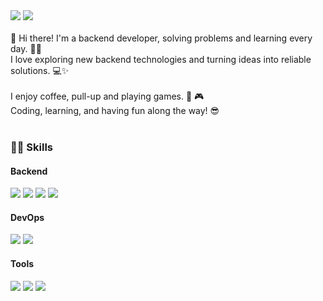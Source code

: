 <div>
  <img src="https://img.shields.io/badge/Blog-000000?style=flat-square&logo=macys&logoColor=white"/>
  <img src="https://img.shields.io/badge/daegwonkim.dev@gmail.com-EA4335?style=flat-square&logo=gmail&logoColor=white"/>
</div>
<br>

<div>
  👋 Hi there! I'm a backend developer, solving problems and learning every day. 🧑‍💻<br>
  I love exploring new backend technologies and turning ideas into reliable solutions. 💻✨
</div><br>
<div>
  I enjoy coffee, pull-up and playing games. 💪 🎮 <br>
  Coding, learning, and having fun along the way! 😎
</div><br>

<h3>🧙‍♂️ Skills</h3>
<h4>Backend</h4>
<div>
  <img src="https://img.shields.io/badge/Java-B03931?style=flat-square"/>
  <img src="https://img.shields.io/badge/Spring-6DB33F?style=flat-square&logo=spring&logoColor=white"/>
  <img src="https://img.shields.io/badge/PostgreSQL-4169E1?style=flat-square&logo=postgresql&logoColor=white"/>
  <img src="https://img.shields.io/badge/MySQL-4479A1?style=flat-square&logo=mysql&logoColor=white"/>
</div>
<h4>DevOps</h4>
<div>
  <img src="https://img.shields.io/badge/AWS-F38020?style=flat-square"/>
  <img src="https://img.shields.io/badge/Docker-2496ED?style=flat-square&logo=docker&logoColor=white"/>
</div>
<h4>Tools</h4>
<div>
  <img src="https://img.shields.io/badge/IntelliJ-000000?style=flat-square&logo=intellijidea&logoColor=white"/>
  <img src="https://img.shields.io/badge/DataGrip-000000?style=flat-square&logo=datagrip&logoColor=white"/>
  <img src="https://img.shields.io/badge/Git-F05032?style=flat-square&logo=git&logoColor=white"/>
</div>
